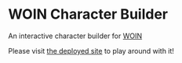 WOIN Character Builder
=================

An interactive character builder for [WOIN](http://www.woinrpg.com/)

Please visit [the deployed site](http://characters.enworld.org) to play around with it!
